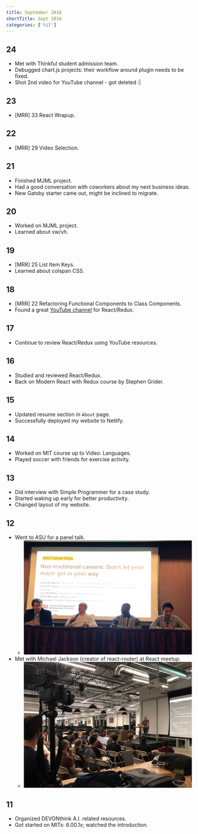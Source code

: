 ```yaml
---
title: September 2018
shortTitle: Sept 2018
categories: ['til']
---
```


## 24

- Met with Thinkful student admission team.
- Debugged chart.js projects: their workflow around plugin needs to be fixed.
- Shot 2nd video for YouTube channel - got deleted :|

## 23

- [MRR] 33 React Wrapup.

## 22

- [MRR] 29 Video Selection.

## 21

- Finished MJML project.
- Had a good conversation with coworkers about my next business ideas.
- New Gatsby starter came out, might be inclined to migrate.

## 20

- Worked on MJML project.
- Learned about vw/vh.

## 19

- [MRR] 25 List Item Keys.
- Learned about colspan CSS.

## 18

- [MRR] 22 Refactoring Functional Components to Class Components.
- Found a great [YouTube channel](https://www.youtube.com/channel/UC0BAd8tPlDqFvDYBemHcQPQ) for React/Redux.

## 17

- Continue to review React/Redux using YouTube resources.

## 16

- Studied and reviewed React/Redux.
- Back on Modern React with Redux course by Stephen Grider.

## 15

- Updated resume section in `About` page.
- Successfully deployed my website to Netlify.

## 14

- Worked on MIT course up to Video: Languages.
- Played soccer with friends for exercise activity.

## 13

- Did interview with Simple Programmer for a case study.
- Started waking up early for better productivity.
- Changed layout of my website.

## 12

- Went to ASU for a panel talk.
  - ![ASU panel talk](./0912_2018_asu.jpeg)
- Met with Michael Jackson (creator of react-router) at React meetup.
  - ![React meetup](./0912_2018_react.jpg)

## 11

- Organized DEVONthink A.I. related resources.
- Got started on MITx: 6.00.1x; watched the introduction.
